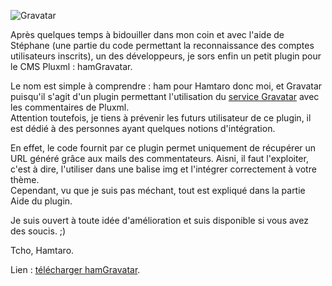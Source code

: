 ![Gravatar](http://f.cl.ly/items/183B06222E1t2D2V2O2g/hamGravatar.jpg)

Après quelques temps à bidouiller dans mon coin et avec l'aide de Stéphane (une partie du code permettant la reconnaissance des comptes utilisateurs inscrits), un des développeurs, je sors enfin un petit plugin pour le CMS Pluxml : hamGravatar.

Le nom est simple à comprendre : ham pour Hamtaro donc moi, et Gravatar puisqu'il s'agit d'un plugin permettant l'utilisation du [service Gravatar](http://fr.gravatar.com/) avec les commentaires de Pluxml.  
Attention toutefois, je tiens à prévenir les futurs utilisateur de ce plugin, il est dédié à des personnes ayant quelques notions d'intégration.

En effet, le code fournit par ce plugin permet uniquement de récupérer un URL généré grâce aux mails des commentateurs. Aisni, il faut l'exploiter, c'est à dire, l'utiliser dans une balise img et l'intégrer correctement à votre thème.  
Cependant, vu que je suis pas méchant, tout est expliqué dans la partie Aide du plugin.

Je suis ouvert à toute idée d'amélioration et suis disponible si vous avez des soucis. ;)

Tcho, Hamtaro.

Lien : [télécharger hamGravatar](http://cl.ly/0o1x0x0f2f182g2y0b2K).